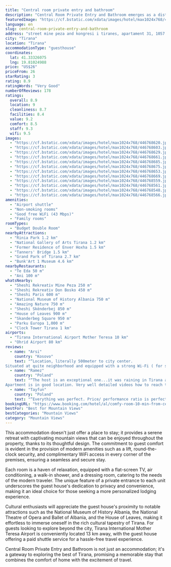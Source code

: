 ```yaml
---
title: "Central room private entry and bathroom"
description: "Central Room Private Entry and Bathroom emerges as a distinguished choice for travelers seeking comfort and convenience in the heart of Tirana."
featuredImage: "https://cf.bstatic.com/xdata/images/hotel/max1024x768/446768620.jpg?k=c109383df81854dd9e27f23e64ea3a35a112b45b8c98015a693644447c725fb3&o=&hp=1"
language: en
slug: central-room-private-entry-and-bathroom
address: "street mine peza and kongresi i tiranes, apartament 31, 1057 Tirana, Albania"
city: "Tirana"
location: "Tirana"
accommodationType: "guesthouse"
coordinates:
  lat: 41.33326075
  lng: 19.81024988
price: "US$26"
priceFrom: 26
starRating: 3
rating: 8.9
ratingWords: "Very Good"
numberOfReviews: 178
ratings:
  overall: 8.9
  location: 9
  cleanliness: 8.7
  facilities: 8.4
  value: 9.2
  comfort: 8.5
  staff: 9.3
  wifi: 9.5
images:
  - "https://cf.bstatic.com/xdata/images/hotel/max1024x768/446768620.jpg?k=c109383df81854dd9e27f23e64ea3a35a112b45b8c98015a693644447c725fb3&o=&hp=1"
  - "https://cf.bstatic.com/xdata/images/hotel/max1024x768/446768603.jpg?k=8af9c534110cd6ff1a1f9f05e300fd3caa2c4d56b6069c02fe6805cc048f880e&o=&hp=1"
  - "https://cf.bstatic.com/xdata/images/hotel/max1024x768/446768629.jpg?k=1e0bdee6a2d5de3c302f02d5adbc3fcc69eef73b76cab419791438a89e20f79b&o=&hp=1"
  - "https://cf.bstatic.com/xdata/images/hotel/max1024x768/446768661.jpg?k=0dabc813fd13c2cc363144d53d7875b6618f88936f2185a95ded23705cd1f2aa&o=&hp=1"
  - "https://cf.bstatic.com/xdata/images/hotel/max1024x768/446768685.jpg?k=2de3874bf23eec872edb2ee83f50fcf0e580d8854683c8465a51cee5d8362517&o=&hp=1"
  - "https://cf.bstatic.com/xdata/images/hotel/max1024x768/446768675.jpg?k=94f11386c0233003493a47a2fd77393dc62bcc33b1fe8c9719a3710451a7238a&o=&hp=1"
  - "https://cf.bstatic.com/xdata/images/hotel/max1024x768/446768653.jpg?k=09224f1cb90bfd9cf0be003c41bffafe0e023c25e23c5637cfa2c6f7914d79e8&o=&hp=1"
  - "https://cf.bstatic.com/xdata/images/hotel/max1024x768/446768669.jpg?k=f4ca98d523102480a60c5953ec0986004e1525faca83b93265750dc80b729f53&o=&hp=1"
  - "https://cf.bstatic.com/xdata/images/hotel/max1024x768/446768559.jpg?k=dd5d7ebd9113dd916ebbba1f79f9a2c691b143af0c7bbad9b85a461315cf1829&o=&hp=1"
  - "https://cf.bstatic.com/xdata/images/hotel/max1024x768/446768561.jpg?k=9c3c4853fb51dbd1e18248248d13eef0aa6ebebcc840b9e6eb13661b6b014b9a&o=&hp=1"
  - "https://cf.bstatic.com/xdata/images/hotel/max1024x768/446768548.jpg?k=728ddde959a630f16c88316e2f932702f1e144bbed81f5509c7f8d82a0df1ad0&o=&hp=1"
  - "https://cf.bstatic.com/xdata/images/hotel/max1024x768/446768566.jpg?k=3c78b5872cab27def19bb9bba3348d7c44dd3fe475275ebd3e32a0e04f7ca0c2&o=&hp=1"
amenities:
  - "Airport shuttle"
  - "Non-smoking rooms"
  - "Good free WiFi (43 Mbps)"
  - "Family rooms"
roomTypes:
  - "Budget Double Room"
nearbyAttractions:
  - "Rinia Park 1.2 km"
  - "National Gallery of Arts Tirana 1.2 km"
  - "Former Residence of Enver Hoxha 1.5 km"
  - "Tanners' Bridge 1.5 km"
  - "Grand Park of Tirana 2.7 km"
  - "Bunk'Art 1 Museum 4.6 km"
nearbyRestaurants:
  - "Te Eda 50 m"
  - "Ani 100 m"
whatsNearby:
  - "Sheshi Rekreativ Mine Peza 250 m"
  - "Sheshi Rekreativ Don Bosko 450 m"
  - "Sheshi Paris 600 m"
  - "National Museum of History Albania 750 m"
  - "Amazing Nature 750 m"
  - "Sheshi Skënderbej 850 m"
  - "House of Leaves 900 m"
  - "Skanderbeg Square 950 m"
  - "Parku Europa 1,000 m"
  - "Clock Tower Tirana 1 km"
airports:
  - "Tirana International Airport Mother Teresa 10 km"
  - "Ohrid Airport 80 km"
reviews:
  - name: "Arsi"
    country: "Kosovo"
    text: "“Location, literally 500meter to city center.
Situated at quite neighborhood and equipped with a strong Wi-Fi ( for some on a business trip is paramount) makes this place affordable and recommended at the same time”"
  - name: "Ramez"
    country: "Poland"
    text: "“The host is an exceptional one...it was raining in Tirana and he offered by himself to pick us up from bus station..also giving us very useful hints about the city.
Apartment is in good location. Very well detailed videos how to reach the...”"
  - name: "Tayfun"
    country: "Poland"
    text: "“Everything was perfect. Price/ performance ratio is perfect.”"
bookingURL: "https://www.booking.com/hotel/al/comfy-room-10-min-from-center-private-bathrom.en-gb.html?aid=8035640"
bestFor: "Best for Mountain Views"
bestCategories: "Mountain Views"
category: "Mountain Views"
---
```


This accommodation doesn't just offer a place to stay; it provides a serene retreat with captivating mountain views that can be enjoyed throughout the property, thanks to its thoughtful design. The commitment to guest comfort is evident in the provision of modern amenities such as a lift, round-the-clock security, and complimentary WiFi access in every corner of the premises, ensuring a seamless and secure stay.

Each room is a haven of relaxation, equipped with a flat-screen TV, air conditioning, a walk-in shower, and a dressing room, catering to the needs of the modern traveler. The unique feature of a private entrance to each unit underscores the guest house's dedication to privacy and convenience, making it an ideal choice for those seeking a more personalized lodging experience.

Cultural enthusiasts will appreciate the guest house's proximity to notable attractions such as the National Museum of History Albania, the National Theatre of Opera and Ballet of Albania, and the House of Leaves, making it effortless to immerse oneself in the rich cultural tapestry of Tirana. For guests looking to explore beyond the city, Tirana International Mother Teresa Airport is conveniently located 13 km away, with the guest house offering a paid shuttle service for a hassle-free travel experience.

Central Room Private Entry and Bathroom is not just an accommodation; it's a gateway to exploring the best of Tirana, promising a memorable stay that combines the comfort of home with the excitement of travel.
